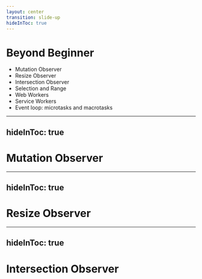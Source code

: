 ```yaml
---
layout: center
transition: slide-up
hideInToc: true
---
```


# Beyond Beginner

<div mt-2 />

- Mutation Observer
- Resize Observer
- Intersection Observer
- Selection and Range
- Web Workers
- Service Workers
- Event loop: microtasks and macrotasks

---
hideInToc: true
---

# Mutation Observer

---
hideInToc: true
---

# Resize Observer

---
hideInToc: true
---

# Intersection Observer
